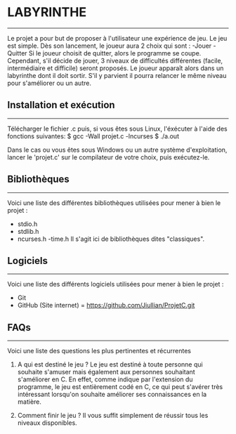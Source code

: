 # LABYRINTHE
***
Le projet a pour but de proposer à l'utilisateur une expérience de jeu. Le jeu est simple.
Dès son lancement, le joueur aura 2 choix qui sont :
-Jouer
-Quitter
Si le joueur choisit de quitter, alors le programme se coupe. Cependant, s'il décide de jouer,
3 niveaux de difficultés différentes (facile, intermédiaire et difficile) seront proposés.
Le joueur apparaît alors dans un labyrinthe dont il doit sortir. S'il y parvient il pourra relancer
le même niveau pour s'améliorer ou un autre.

## Installation et exécution
***
Télécharger le fichier .c puis, si vous êtes sous Linux, l'éxécuter à l'aide des fonctions suivantes:
$ gcc -Wall projet.c -lncurses
$ ./a.out

Dans le cas ou vous êtes sous Windows ou un autre système d'exploitation, lancer le 'projet.c' sur
le compilateur de votre choix, puis exécutez-le.

## Bibliothèques
***
Voici une liste des différentes bibliothèques utilisées pour mener à bien le projet :
- stdio.h
- stdlib.h
- ncurses.h
-time.h
Il s'agit ici de bibliothèques dites "classiques".

## Logiciels
***
Voici une liste des différents logiciels utilisées pour mener à bien le projet :
- Git
- GitHub (Site internet) = https://github.com/Jiullian/ProjetC.git

## FAQs
***
Voici une liste des questions les plus pertinentes et récurrentes

1. A qui est destiné le jeu ?
Le jeu est destiné à toute personne qui souhaite s'amuser mais également aux personnes souhaitant
s'améliorer en C. En effet, comme indique par l'extension du programme, le jeu est entièrement codé en C,
ce qui peut s'avérer très intéressant lorsqu'on souhaite améliorer ses connaissances en la matière.

2. Comment finir le jeu ? 
Il vous suffit simplement de réussir tous les niveaux disponibles.

